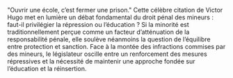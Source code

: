 "Ouvrir une école, c’est fermer une prison." Cette célèbre citation de Victor Hugo met en lumière un débat fondamental du droit pénal des mineurs : faut-il privilégier la répression ou l’éducation ? Si la minorité est traditionnellement perçue comme un facteur d’atténuation de la responsabilité pénale, elle soulève néanmoins la question de l’équilibre entre protection et sanction. Face à la montée des infractions commises par des mineurs, le législateur oscille entre un renforcement des mesures répressives et la nécessité de maintenir une approche fondée sur l’éducation et la réinsertion.